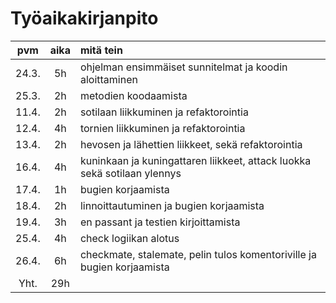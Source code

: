 # Työaikakirjanpito

| pvm  | aika        | mitä tein |
| :---:| :---------: | :-------- |
| 24.3.| 5h  | ohjelman ensimmäiset sunnitelmat ja koodin aloittaminen |
| 25.3.| 2h  | metodien koodaamista |
| 11.4.| 2h  | sotilaan liikkuminen ja refaktorointia |
| 12.4.| 4h  | tornien liikkuminen ja refaktorointia |
| 13.4.| 2h  | hevosen ja lähettien liikkeet, sekä refaktorointia |
| 16.4.| 4h  | kuninkaan ja kuningattaren liikkeet, attack luokka sekä sotilaan ylennys |
| 17.4.| 1h  | bugien korjaamista |
| 18.4.| 2h  | linnoittautuminen ja bugien korjaamista |
| 19.4.| 3h  | en passant ja testien kirjoittamista |
| 25.4.| 4h  | check logiikan alotus |
| 26.4.| 6h  | checkmate, stalemate, pelin tulos komentoriville ja bugien korjaamista |
| Yht. | 29h  |
